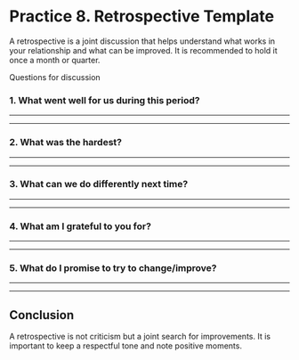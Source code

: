 # Practice 8. Retrospective Template

A retrospective is a joint discussion that helps understand what works in your relationship and what can be improved. It is recommended to hold it once a month or quarter.

Questions for discussion

### 1. What went well for us during this period?

____________________________________________________________
____________________________________________________________

### 2. What was the hardest?

____________________________________________________________
____________________________________________________________

### 3. What can we do differently next time?

____________________________________________________________
____________________________________________________________

### 4. What am I grateful to you for?

____________________________________________________________
____________________________________________________________

### 5. What do I promise to try to change/improve?

____________________________________________________________
____________________________________________________________

## Conclusion

A retrospective is not criticism but a joint search for improvements. It is important to keep a respectful tone and note positive moments.
